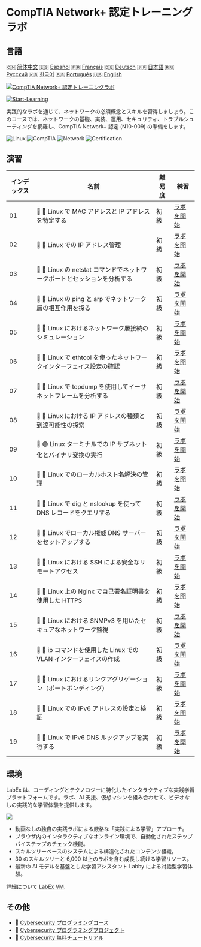 # CompTIA Network+ 認定トレーニングラボ

## 言語

🇨🇳 [简体中文](README_zh.md) 🇪🇸 [Español](README_es.md) 🇫🇷 [Français](README_fr.md) 🇩🇪 [Deutsch](README_de.md) 🇯🇵 [日本語](README_ja.md) 🇷🇺 [Русский](README_ru.md) 🇰🇷 [한국어](README_ko.md) 🇧🇷 [Português](README_pt.md) 🇺🇸 [English](README.md) 

[![CompTIA Network+ 認定トレーニングラボ](https://cover-creator.labex.io/comptia-network-plus-training-labs.png?lang=ja)](https://labex.io/ja/courses/comptia-network-plus-training-labs)

[![Start-Learning](https://img.shields.io/badge/Start-Learning-whitesmoke?style=for-the-badge)](https://labex.io/ja/courses/comptia-network-plus-training-labs)

実践的なラボを通じて、ネットワークの必須概念とスキルを習得しましょう。このコースでは、ネットワークの基礎、実装、運用、セキュリティ、トラブルシューティングを網羅し、CompTIA Network+ 認定 (N10-009) の準備をします。

![Linux](https://img.shields.io/badge/Linux-whitesmoke?style=for-the-badge&logo=linux)
![CompTIA](https://img.shields.io/badge/CompTIA-whitesmoke?style=for-the-badge&logo=comptia)
![Network](https://img.shields.io/badge/Network-whitesmoke?style=for-the-badge&logo=network)
![Certification](https://img.shields.io/badge/Certification-whitesmoke?style=for-the-badge&logo=certification)


## 演習

|   インデックス | 名前                                                                      | 難易度   | 練習                                                                                                                                                  |
|----------------|---------------------------------------------------------------------------|----------|-------------------------------------------------------------------------------------------------------------------------------------------------------|
|             01 | 📖 🔵 Linux で MAC アドレスと IP アドレスを特定する                       | 初級     | <a target='_blank' href='https://labex.io/ja/tutorials/linux-identify-mac-and-ip-addresses-in-linux-592731'>ラボを開始</a>                            |
|             02 | 📖 🔵 Linux での IP アドレス管理                                          | 初級     | <a target='_blank' href='https://labex.io/ja/tutorials/linux-manage-ip-addressing-in-linux-592736'>ラボを開始</a>                                     |
|             03 | 📖 🔵 Linux の netstat コマンドでネットワークポートとセッションを分析する | 初級     | <a target='_blank' href='https://labex.io/ja/tutorials/linux-analyze-network-ports-and-sessions-with-netstat-in-linux-592741'>ラボを開始</a>          |
|             04 | 📖 🔵 Linux の ping と arp でネットワーク層の相互作用を探る               | 初級     | <a target='_blank' href='https://labex.io/ja/tutorials/linux-explore-network-layer-interaction-with-ping-and-arp-in-linux-592746'>ラボを開始</a>      |
|             05 | 📖 🔵 Linux におけるネットワーク層接続のシミュレーション                  | 初級     | <a target='_blank' href='https://labex.io/ja/tutorials/linux-simulate-network-layer-connectivity-in-linux-592752'>ラボを開始</a>                      |
|             06 | 📖 🔵 Linux で ethtool を使ったネットワークインターフェイス設定の確認     | 初級     | <a target='_blank' href='https://labex.io/ja/tutorials/linux-examine-network-interface-settings-with-ethtool-in-linux-592759'>ラボを開始</a>          |
|             07 | 📖 🔵 Linux で tcpdump を使用してイーサネットフレームを分析する           | 初級     | <a target='_blank' href='https://labex.io/ja/tutorials/linux-analyze-ethernet-frames-with-tcpdump-in-linux-592765'>ラボを開始</a>                     |
|             08 | 📖 🔵 Linux における IP アドレスの種類と到達可能性の探索                  | 初級     | <a target='_blank' href='https://labex.io/ja/tutorials/linux-explore-ip-address-types-and-reachability-in-linux-592780'>ラボを開始</a>                |
|             09 | 📖 🟢 Linux ターミナルでの IP サブネット化とバイナリ変換の実行            | 初級     | <a target='_blank' href='https://labex.io/ja/tutorials/linux-perform-ip-subnetting-and-binary-conversion-in-the-linux-terminal-592782'>ラボを開始</a> |
|             10 | 📖 🔵 Linux でのローカルホスト名解決の管理                                | 初級     | <a target='_blank' href='https://labex.io/ja/tutorials/linux-manage-local-hostname-resolution-in-linux-592792'>ラボを開始</a>                         |
|             11 | 📖 🔵 Linux で dig と nslookup を使って DNS レコードをクエリする          | 初級     | <a target='_blank' href='https://labex.io/ja/tutorials/linux-query-dns-records-in-linux-with-dig-and-nslookup-592796'>ラボを開始</a>                  |
|             12 | 📖 🔵 Linux でローカル権威 DNS サーバーをセットアップする                 | 初級     | <a target='_blank' href='https://labex.io/ja/tutorials/linux-set-up-a-local-authoritative-dns-server-on-linux-592803'>ラボを開始</a>                  |
|             13 | 📖 🔵 Linux における SSH による安全なリモートアクセス                     | 初級     | <a target='_blank' href='https://labex.io/ja/tutorials/linux-secure-remote-access-in-linux-with-ssh-592816'>ラボを開始</a>                            |
|             14 | 📖 🔵 Linux 上の Nginx で自己署名証明書を使用した HTTPS                   | 初級     | <a target='_blank' href='https://labex.io/ja/tutorials/linux-https-with-a-self-signed-certificate-on-nginx-in-linux-592820'>ラボを開始</a>            |
|             15 | 📖 🔵 Linux における SNMPv3 を用いたセキュアなネットワーク監視            | 初級     | <a target='_blank' href='https://labex.io/ja/tutorials/linux-secure-network-monitoring-with-snmpv3-in-linux-592826'>ラボを開始</a>                    |
|             16 | 📖 🔵 ip コマンドを使用した Linux での VLAN インターフェイスの作成        | 初級     | <a target='_blank' href='https://labex.io/ja/tutorials/linux-create-vlan-interfaces-in-linux-using-the-ip-command-592842'>ラボを開始</a>              |
|             17 | 📖 🔵 Linux におけるリンクアグリゲーション（ポートボンディング）          | 初級     | <a target='_blank' href='https://labex.io/ja/tutorials/linux-link-aggregation-port-bonding-in-linux-592851'>ラボを開始</a>                            |
|             18 | 📖 🔵 Linux での IPv6 アドレスの設定と検証                                | 初級     | <a target='_blank' href='https://labex.io/ja/tutorials/linux-configure-and-verify-ipv6-addresses-in-linux-592858'>ラボを開始</a>                      |
|             19 | 📖 🔵 Linux で IPv6 DNS ルックアップを実行する                            | 初級     | <a target='_blank' href='https://labex.io/ja/tutorials/linux-perform-ipv6-dns-lookups-in-linux-592862'>ラボを開始</a>                                 |

## 環境

LabEx は、コーディングとテクノロジーに特化したインタラクティブな実践学習プラットフォームです。ラボ、AI 支援、仮想マシンを組み合わせて、ビデオなしの実践的な学習体験を提供します。

![](https://tutorial-screenshot.getvm.io/images/vm-1725247253.png)

- 動画なしの独自の実践ラボによる厳格な「実践による学習」アプローチ。
- ブラウザ内のインタラクティブなオンライン環境で、自動化されたステップバイステップのチェック機能。
- スキルツリーベースのシステムによる構造化されたコンテンツ組織。
- 30 のスキルツリーと 6,000 以上のラボを含む成長し続ける学習リソース。
- 最新の AI モデルを基盤とした学習アシスタント Labby による対話型学習体験。

詳細について [LabEx VM](https://support.labex.io/using-labex/virtual-machine).

## その他

- 🔗 [Cybersecurity プログラミングコース](https://github.com/labex-labs/awesome-programming-courses)
- 🔗 [Cybersecurity プログラミングプロジェクト](https://github.com/labex-labs/awesome-programming-projects)
- 🔗 [Cybersecurity 無料チュートリアル](https://github.com/labex-labs/cybersecurity-free-tutorials)

